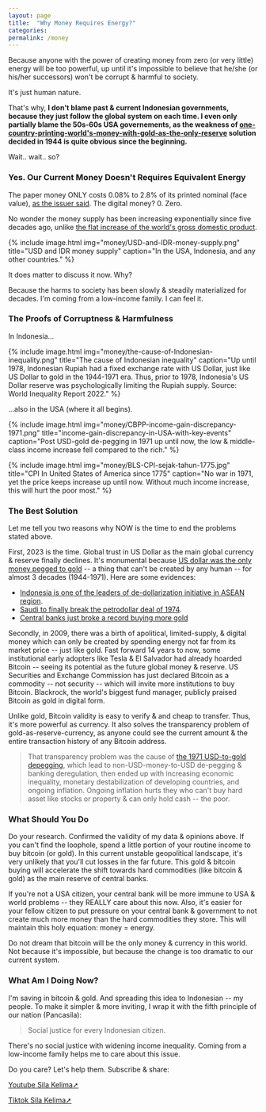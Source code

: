 ```yaml
---
layout: page
title:  "Why Money Requires Energy?"
categories:
permalink: /money
---
```


Because anyone with the power of creating money from zero (or very little) energy will be too powerful, up until it's impossible to believe that he/she (or his/her successors) won't be corrupt & harmful to society.

It's just human nature.

That's why, **I don't blame past & current Indonesian governments, because they just follow the global system on each time. I even only partially blame the 50s-60s USA governements, as the weakness of [one-country-printing-world's-money-with-gold-as-the-only-reserve](https://en.wikipedia.org/wiki/Bretton_Woods_system) solution decided in 1944 is quite obvious since the beginning.**

Wait.. wait.. so?

### Yes. Our Current Money Doesn't Requires Equivalent Energy

The paper money ONLY costs 0.08% to 2.8% of its printed nominal (face value), [as the issuer said](https://www.federalreserve.gov/faqs/currency_12771.htm). The digital money? 0. Zero.

No wonder the money supply has been increasing exponentially since five decades ago, unlike [the flat increase of the world's gross domestic product](https://www.statista.com/statistics/268750/global-gross-domestic-product-gdp/).

{% include image.html
        img="money/USD-and-IDR-money-supply.png"
        title="USD and IDR money supply"
        caption="In the USA, Indonesia, and any other countries."
        %}

It does matter to discuss it now. Why?

Because the harms to society has been slowly & steadily materialized for decades. I'm coming from a low-income family. I can feel it.

### The Proofs of Corruptness & Harmfulness

In Indonesia...

{% include image.html
        img="money/the-cause-of-Indonesian-inequality.png"
        title="The cause of Indonesian inequality"
        caption="Up until 1978, Indonesian Rupiah had a fixed exchange rate with US Dollar, just like US Dollar to gold in the 1944-1971 era. Thus, prior to 1978, Indonesia's US Dollar reserve was psychologically limiting the Rupiah supply. Source: World Inequality Report 2022."
        %}

...also in the USA (where it all begins).

{% include image.html
          img="money/CBPP-income-gain-discrepancy-1971.png"
          title="income-gain-discrepancy-in-USA-with-key-events"
          caption="Post USD-gold de-pegging in 1971 up until now, the low & middle-class income increase fell compared to the rich."
          %}

{% include image.html
        img="money/BLS-CPI-sejak-tahun-1775.jpg"
        title="CPI In United States of America since 1775"
        caption="No war in 1971, yet the price keeps increase up until now. Without much income increase, this will hurt the poor most."
        %}

### The Best Solution

Let me tell you two reasons why NOW is the time to end the problems stated above.

First, 2023 is the time. Global trust in US Dollar as the main global currency & reserve finally declines. It's monumental because [US dollar was the only money pegged to gold](https://en.wikipedia.org/wiki/Bretton_Woods_system) -- a thing that can't be created by any human -- for almost 3 decades (1944-1971). Here are some evidences:

* [Indonesia is one of the leaders of de-dollarization initiative in ASEAN region](https://www.aseanbriefing.com/news/asean-finance-ministers-and-central-banks-consider-dropping-us-dollar-euro-and-yen-indonesia-calls-for-phasing-out-visa-and-mastercard/).
* [Saudi to finally break the petrodollar deal of 1974](https://www.dw.com/en/why-the-dollars-dominance-is-declining-in-the-middle-east/a-65662358).
* [Central banks just broke a record buying more gold](https://www.visualcapitalist.com/charted-30-years-of-central-bank-gold-demand/)

Secondly, in 2009, there was a birth of apolitical, limited-supply, & digital money which can only be created by spending energy not far from its market price -- just like gold. Fast forward 14 years to now, some institutional early adopters like Tesla & El Salvador had already hoarded Bitcoin -- seeing its potential as the future global money & reserve. US Securities and Exchange Commission has just declared Bitcoin as a commodity -- not security -- which will invite more institutions to buy Bitcoin. Blackrock, the world's biggest fund manager, publicly praised Bitcoin as gold in digital form.

Unlike gold, Bitcoin validity is easy to verify & and cheap to transfer. Thus, it's more powerful as currency. It also solves the transparency problem of gold-as-reserve-currency, as anyone could see the current amount & the entire transaction history of any Bitcoin address.

> That transparency problem was the cause of [the 1971 USD-to-gold depegging](https://en.wikipedia.org/wiki/Nixon_shock), which lead to non-USD-money-to-USD de-pegging & banking deregulation, then ended up with increasing economic inequality, monetary destabilization of developing countries, and ongoing inflation. Ongoing inflation hurts they who can't buy hard asset like stocks or property & can only hold cash -- the poor.

### What Should You Do

Do your research. Confirmed the validity of my data & opinions above. If you can't find the loophole, spend a little portion of your routine income to buy bitcoin (or gold). In this current unstable geopolitical landscape, it's very unlikely that you'll cut losses in the far future. This gold & bitcoin buying will accelerate the shift towards hard commodities (like bitcoin & gold) as the main reserve of central banks.

If you're not a USA citizen, your central bank will be more immune to USA & world problems -- they REALLY care about this now. Also, it's easier for your fellow citizen to put pressure on your central bank & government to not create much more money than the hard commodities they store. This will maintain this holy equation: money = energy.

Do not dream that bitcoin will be the only money & currency in this world. Not because it's impossible, but because the change is too dramatic to our current system.

### What Am I Doing Now?

I'm saving in bitcoin & gold. And spreading this idea to Indonesian -- my people. To make it simpler & more inviting, I wrap it with the fifth principle of our nation (Pancasila):

> Social justice for every Indonesian citizen.

There's no social justice with widening income inequality. Coming from a low-income family helps me to care about this issue.

Do you care? Let's help them. Subscribe & share:

<a href="https://www.youtube.com/@SilaKelimaPancasila" target="_blank">Youtube Sila Kelima➚</a>

<a href="https://www.tiktok.com/@silakelimapancasila" target="_blank">Tiktok Sila Kelima➚</a>
